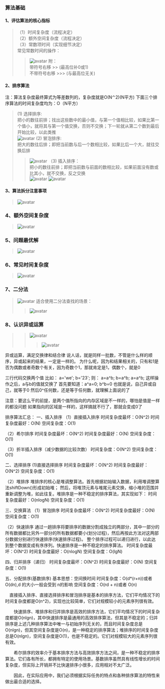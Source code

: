 ### 算法基础
#### 1、评估算法的核心指标
>（1）时间复杂度（流程决定）  
>（2）额外空间复杂度（流程决定）  
>（3）常数项时间（实现细节决定）  
>常见常数时间的操作：  
>>![avatar](/Users/liufuwei/Documents/my-project/my-juc/JUC/myJuc/image/alg-常见常数时间的操作.png)
>附：  
>带符号右移 >> (最高位补0或1)  
>不带符号右移 >>> (与最高位无关)  
>
#### 2、排序算法
注：算法复杂度最终算式为等差数列的，复杂度就是O(N⌃2)(N平方)
下面三个排序算法的时间复杂度均为：O（N平方）
> (1) 选择排序:  
>把小的数往前排；找出这些数中的最小值，与第一个值相比较，如果比第一个值小，就将其与第一个值交换，否则不交换；下一轮就从第二个数到最后开始比较，以此类推  
>![avatar](/Users/liufuwei/Documents/my-project/my-juc/JUC/myJuc/image/alg-选择排序.png)
> (2) 冒泡排序:  
>把大的数往后排；即把当前数与后一个数相比较，如果比后一个大，就往交换后排   
>>![avatar](/Users/liufuwei/Documents/my-project/my-juc/JUC/myJuc/image/alg-冒泡排序.png)
>（3) 插入排序：  
>把小的数往前排；即把当前数与前面的数相比较，如果前面没有数或比其小，就不交换，反之交换  
>![avatar](/Users/liufuwei/Documents/my-project/my-juc/JUC/myJuc/image/alg-插入排序2.png)
>![avatar](/Users/liufuwei/Documents/my-project/my-juc/JUC/myJuc/image/alg-插入排序.png)
>
#### 3、算法拆分注意事项
>![avatar](/Users/liufuwei/Documents/my-project/my-juc/JUC/myJuc/image/alg-算法拆分注意.png)
>

### 4、额外空间复杂度
>![avatar](/Users/liufuwei/Documents/my-project/my-juc/JUC/myJuc/image/alg-额外空间复杂度.png)
>

### 5、问题最优解
>![avatar](/Users/liufuwei/Documents/my-project/my-juc/JUC/myJuc/image/alg-问题最优解.png)
>
### 6、常见时间复杂度
>![avatar](/Users/liufuwei/Documents/my-project/my-juc/JUC/myJuc/image/alg-常见时间复杂度.png)
>
### 7、二分法
>![avatar](/Users/liufuwei/Documents/my-project/my-juc/JUC/myJuc/image/alg-认识二分法.png)
>适合使用二分法查找的场景：  
>>![avatar](/Users/liufuwei/Documents/my-project/my-juc/JUC/myJuc/image/alg-认识二分法2.png)
>
### 8、认识异或运算
>>![avatar](/Users/liufuwei/Documents/my-project/my-juc/JUC/myJuc/image/alg-认识异或运算.png)
>>>![avatar](/Users/liufuwei/Documents/my-project/my-juc/JUC/myJuc/image/alg-认识异或运算2.png)


异或运算，满足交换律和结合律
说人话，就是同样一批数，不管是什么样的顺序，异或起来的结果，一定是一样的。
为什么呢，因为和结果相关的，只有和1是否为偶数或者奇数个有关，因为奇数个1，那就肯定是1，偶数个，就是0

三行代码交换两个值
比如：
a='we';
b='23';
则：
a=a^b;
b=a^b;
a=a^b;
这样操作之后，a与b的值就交换了
首先要知道：a^a=0; b^b=0
也就是说，自己异或自己，就等于0
然后0^任何数，还是等于任何数，就理解上面说的了

注意：要这么干的前提，是两个值所指向的内存区域是不一样的，哪怕是值是一样的都没问题
如果指向的区域是一样的，这样搞就不行了，那就会变成0了


排序算法汇总：
一、插入排序
（1）直接插入排序
时间复杂度最坏：O(N^2)
时间复杂度最好：O(N)
空间复杂度：O(1)

（2）希尔排序
时间复杂度最坏：O(N^2)
时间复杂度最好：O(N)
空间复杂度：O(1)

（3）折半插入排序（减少数据的比较次数）
时间复杂度：O(N^2)
空间复杂度：O(1)


二、选择排序
(1)直接选择排序
时间复杂度最坏：O(N^2)
时间复杂度最好：O(N^2)
空间复杂度：O(1)

（2）堆排序
堆排序的核心是堆调整算法。首先根据初始输入数据，利用堆调整算法shiftDown()形成初始堆；
然后，将堆顶元素与堆尾元素交换，缩小堆的范围并重新调整为堆，如此往复。堆排序是一种不稳定的排序算法，其实现如下：
时间复杂度最好：O(nlogN)
空间复杂度：O(1)


三、交换算法
（1）冒泡排序
时间复杂度最坏：O(N^2)
时间复杂度最好：O(N)
空间复杂度：O(1)

（2）快速排序
通过一趟排序将要排序的数据分割成独立的两部分，其中一部分的所有数据都比另外一部分的所有数据都要小(划分过程)，然后再按此方法对这两部分数据分别进行快速排序(快速排序过程)。
整个排序过程可以递归进行，以此达到整个数据变成有序序列。快速排序是一种不稳定的排序算法。
时间复杂度最坏：O(N^2)
时间复杂度最好：O(nlogN)
空间复杂度：O(lgN)

四、归并排序（递归）
时间复杂度最坏：O(N^2)
时间复杂度最好：O(N)
空间复杂度：O(1)


五、分配排序(基数排序)
基本思想：空间换时间
时间复杂度：O(d*(r+n))或者 O(dn),d 的大小一般会受到 n的影响
空间复杂度：O(rd + n)或者 O(n)

　直接插入排序、直接选择排序和冒泡排序是基本的排序方法，它们平均情况下的时间复杂度都是O(n^2)，实现也比较简单，它们对规模较小的元素序列很有效。

　　快速排序、堆排序和归并排序是高效的排序方法，它们平均情况下的时间复杂度都是O(nlgn)，其中快速排序是最通用的高效排序算法，但其是不稳定的；归并排序是上述几种排序算法中唯一与初始序列无关的，而且时间复杂度总是O(nlgn)，但其空间复杂度是O(n)，是一种稳定的排序算法；堆排序的时间复杂度总是O(nlgn)，空间复杂度是O(1)，也是不稳定的。它们对规模较大的元素序列很有效。

　　希尔排序的效率介于基本排序方法与高效排序方法之间，是一种不稳定的排序算法。它们各有所长，都拥有特定的使用场景。基数排序虽然具有线性增长的时间复杂度，但实际上开销并不比快速排序小很多，应用相对不太广泛。

　　因此，在实际应用中，我们必须根据实际任务的特点和各种排序算法的特性来做出最合适的选择。







